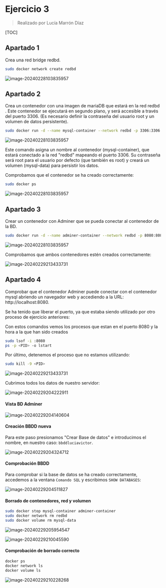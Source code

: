 # Ejercicio 3

> Realizado por Lucía Marrón Díaz

[TOC]

## Apartado 1

Crea una red bridge redbd.

```bash
sudo docker network create redbd
```

![image-20240228103835957](./Ejercicio3Luc%C3%ADa.assets/image-20240228103835957.png)

## Apartado 2

Crea un contenedor con una imagen de mariaDB que estará en la red redbd . Este
contenedor se ejecutará en segundo plano, y será accesible a través del puerto 3306. (Es
necesario definir la contraseña del usuario root y un volumen de datos persistente).

```bash
sudo docker run -d --name mysql-container --network redbd -p 3306:3306 -e MYSQL_ROOT_PASSWORD=root -v mysql-data:/var/lib/mysql mariadb
```

![image-20240228103835957](./Ejercicio3Luc%C3%ADa.assets/image-20240228105120328.png)

Este comando asigna un nombre al contenedor (mysql-container), que estará conectado a la red "redbd" mapeando el puerto 3306. Su contraseña será root para el usuario por defecto (que también es root) y creará un volumen (mysql-data) para persistir los datos.

Comprobamos que el contenedor se ha creado correctamente:

```bash
sudo docker ps
```

![image-20240228103835957](./Ejercicio3Luc%C3%ADa.assets/image-20240228105353693.png)

## Apartado 3

Crear un contenedor con Adminer que se pueda conectar al contenedor de la BD.

```bash
sudo docker run -d --name adminer-container --network redbd -p 8080:8080 adminer
```

![image-20240228103835957](./Ejercicio3Luc%C3%ADa.assets/image-20240228105957462.png)

Comprobamos que ambos contenedores estén creados correctamente:

![image-20240229213433731](./Ejercicio3Luc%C3%ADa.assets/image-20240229213433731.png)

## Apartado 4

Comprobar que el contenedor Adminer puede conectar con el contenedor mysql abriendo un navegador web y accediendo a la URL: http://localhost:8080.

Se ha tenido que liberar el puerto, ya que estaba siendo utilizado por otro proceso de ejercicio anteriores:

Con estos comandos vemos los procesos que estan en el puerto 8080 y la hora a la que han sido creados

```bash
sudo lsof -i :8080
ps -p <PID> -o lstart
```

Por último, detenemos el proceso que no estamos utilizando:

```bash
sudo kill -9 <PID>
```

![image-20240229213433731](./Ejercicio3Luc%C3%ADa.assets/image-20240228110555606.png)

Cubrimos todos los datos de nuestro servidor:

![image-20240229204222911](./Ejercicio3Luc%C3%ADa.assets/image-20240229204222911.png)

#### Vista BD Adminer

![image-20240229204140604](./Ejercicio3Luc%C3%ADa.assets/image-20240229204140604.png)

#### Creación BBDD nueva

Para este paso presionamos "Crear Base de datos" e introducimos el nombre, en nuestro caso: `bbddluciavictor`.

![image-20240229204324712](./Ejercicio3Luc%C3%ADa.assets/image-20240229204324712.png)

#### Comprobación BBDD

Para comprobar si la base de datos se ha creado correctamente, accedemos a la ventana `Comando SQL` y escribimos `SHOW DATABASES`:

![image-20240229204511827](./Ejercicio3Luc%C3%ADa.assets/image-20240229204511827.png)

#### Borrado de contenedores, red y volumen

```bash
sudo docker stop mysql-container adminer-container
sudo docker network rm redbd
sudo docker volume rm mysql-data
```

![image-20240229205954547](./Ejercicio3Luc%C3%ADa.assets/image-20240229205954547.png)

![image-20240229210045590](./Ejercicio3Luc%C3%ADa.assets/image-20240229210045590.png)

#### Comprobación de borrado correcto

```bash
docker ps
docker network ls
docker volume ls
```

![image-20240229210228268](./Ejercicio3Luc%C3%ADa.assets/image-20240229210228268.png)